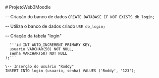 \# ProjetoWeb3Moodle

\-- Criação do banco de dados
```CREATE DATABASE IF NOT EXISTS db_login;```

\-- Utiliza o banco de dados criado
```USE db_login;```

\-- Criação da tabela "login"
```CREATE TABLE IF NOT EXISTS login ('''
  '''id INT AUTO_INCREMENT PRIMARY KEY,
  usuario VARCHAR(50) NOT NULL,
  senha VARCHAR(50) NOT NULL
);```

\-- Inserção do usuário "Roddy"
INSERT INTO login (usuario, senha) VALUES ('Roddy', '123');
